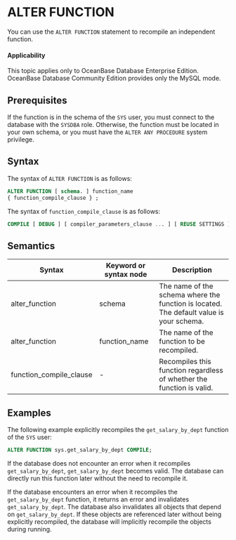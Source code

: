 ALTER FUNCTION
===================================

You can use the `ALTER FUNCTION` statement to recompile an independent function.

  <main id="notice" >
    <h4>Applicability</h4>
    <p>This topic applies only to OceanBase Database Enterprise Edition. OceanBase Database Community Edition provides only the MySQL mode. </p>
  </main>

Prerequisites
-------------------------

If the function is in the schema of the `SYS` user, you must connect to the database with the `SYSDBA` role. Otherwise, the function must be located in your own schema, or you must have the `ALTER ANY PROCEDURE` system privilege.

Syntax
-----------------------

The syntax of `ALTER FUNCTION` is as follows:

```sql
ALTER FUNCTION [ schema. ] function_name
{ function_compile_clause } ;
```



The syntax of `function_compile_clause` is as follows:

```sql
COMPILE [ DEBUG ] [ compiler_parameters_clause ... ] [ REUSE SETTINGS ]
```



Semantics
-----------------------



| Syntax | Keyword or syntax node | Description |
|-------------------------|---------------|------------------------------------|
| alter_function | schema | The name of the schema where the function is located. The default value is your schema.  |
| alter_function | function_name | The name of the function to be recompiled.  |
| function_compile_clause | - | Recompiles this function regardless of whether the function is valid.  |



Examples
-----------------------

The following example explicitly recompiles the `get_salary_by_dept` function of the `SYS` user:

```sql
ALTER FUNCTION sys.get_salary_by_dept COMPILE;

```



If the database does not encounter an error when it recompiles `get_salary_by_dept`, `get_salary_by_dept` becomes valid. The database can directly run this function later without the need to recompile it.

If the database encounters an error when it recompiles the `get_salary_by_dept` function, it returns an error and invalidates `get_salary_by_dept`. The database also invalidates all objects that depend on `get_salary_by_dept`. If these objects are referenced later without being explicitly recompiled, the database will implicitly recompile the objects during running.
